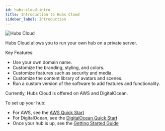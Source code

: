 ```yaml
---
id: hubs-cloud-intro
title: Introduction to Hubs Cloud
sidebar_label: Introduction
---
```


![Hubs Cloud](img/hubs-cloud-logo.png)

Hubs Cloud allows you to run your own hub on a private server.

Key Features:

- Use your own domain name.
- Customize the branding, styling, and colors.
- Customize features such as security and media.
- Customize the content library of avatars and scenes.
- Run a custom version of the software to add features and functionality.

Currently, Hubs Cloud is offered on AWS and DigitalOcean.

To set up your hub:
  - For AWS, see the [AWS Quick Start](./hubs-cloud-aws-quick-start.md)
  - For DigitalOcean, see the [DigitalOcean Quick Start](./hubs-cloud-do-quick-start.md)
  - Once your hub is up, see the [Getting Started Guide](./hubs-cloud-getting-started.md)

